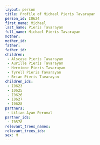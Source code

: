 ```yaml
---
layout: person
title: Profile of Michael Pieris Tavarayan
person_id: I0624
first_name: Michael
last_name: Pieris Tavarayan
full_name: Michael Pieris Tavarayan
mother: 
mother_id: 
father: 
father_id: 
children:
 - Alscase Pieris Tavarayan
 - Aurille Pieris Tavarayan
 - Hermione Pieris Tavarayan
 - Tyrell Pieris Tavarayan
 - Brian Pieris Tavarayan
children_ids:
 - I0623
 - I0625
 - I0626
 - I0627
 - I0628
partners:
 - Lilian Ayam Perumal
partner_ids:
 - I0578
relevant_trees_names:
relevant_trees_ids:
sex: M
---
```


